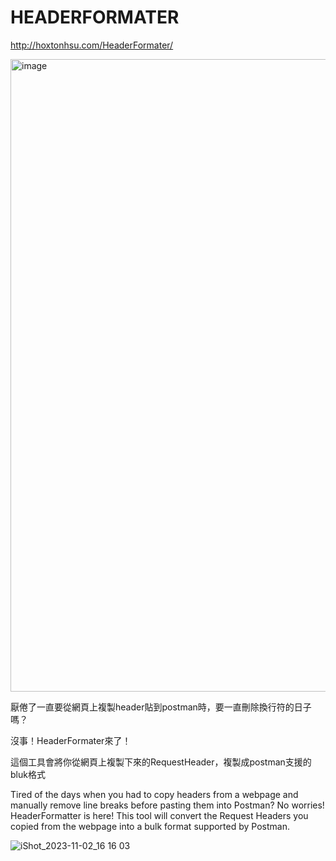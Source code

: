 # HEADERFORMATER

http://hoxtonhsu.com/HeaderFormater/

<img width="1012" alt="image" src="https://github.com/Hoxton019030/HeaderFormater/assets/98711945/3173d84c-7624-4200-81c0-e0bfaf5eefad">

厭倦了一直要從網頁上複製header貼到postman時，要一直刪除換行符的日子嗎？

沒事！HeaderFormater來了！

這個工具會將你從網頁上複製下來的RequestHeader，複製成postman支援的bluk格式

Tired of the days when you had to copy headers from a webpage and manually remove line breaks before pasting them into Postman?
No worries! HeaderFormatter is here! 
This tool will convert the Request Headers you copied from the webpage into a bulk format supported by Postman.



![iShot_2023-11-02_16 16 03](https://github.com/Hoxton019030/HeaderFormater/assets/98711945/a173d4c8-32b4-43fd-bf49-bc78135daa8c)




